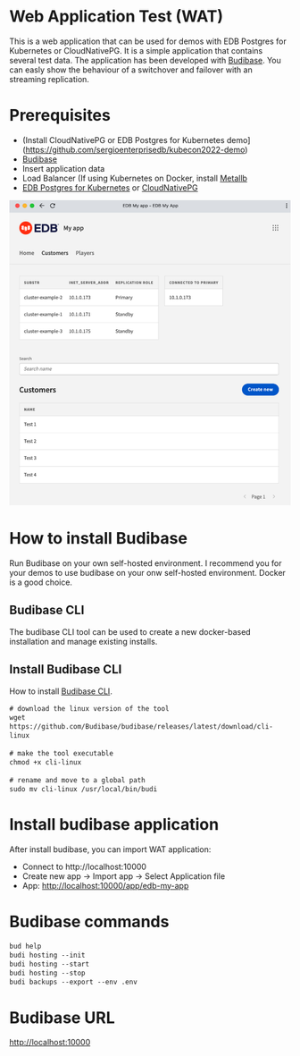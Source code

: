 # Web Application Test (WAT)
This is a web application that can be used for demos with EDB Postgres for Kubernetes or CloudNativePG. It is a simple application that contains several test data.
The application has been developed with [Budibase](https://budibase.com).
You can easly show the behaviour of a switchover and failover with an streaming replication.

# Prerequisites
- (Install CloudNativePG or EDB Postgres for Kubernetes demo](https://github.com/sergioenterprisedb/kubecon2022-demo)
- [Budibase](https://budibase.com)
- Insert application data
- Load Balancer (If using Kubernetes on Docker, install [Metallb](https://metallb.universe.tf/installation/)
- [EDB Postgres for Kubernetes](https://www.enterprisedb.com/products/edb-postgres-for-kubernetes) or [CloudNativePG](https://cloudnative-pg.io)

![WAT](/images/budibase_wat.png)

# How to install Budibase
Run Budibase on your own self-hosted environment.
I recommend you for your demos to use budibase on your onw self-hosted environment. Docker is a good choice.

## Budibase CLI
The budibase CLI tool can be used to create a new docker-based installation and manage existing installs.

## Install Budibase CLI
How to install [Budibase CLI](https://docs.budibase.com/docs/budibase-cli-setup).
```
# download the linux version of the tool
wget https://github.com/Budibase/budibase/releases/latest/download/cli-linux

# make the tool executable
chmod +x cli-linux

# rename and move to a global path
sudo mv cli-linux /usr/local/bin/budi
```
# Install budibase application
After install budibase, you can import WAT application:
- Connect to http://localhost:10000
- Create new app -> Import app -> Select Application file
- App: [http://localhost:10000/app/edb-my-app](http://localhost:10000/app/edb-my-app)

# Budibase commands
```
bud help
budi hosting --init
budi hosting --start
budi hosting --stop
budi backups --export --env .env
```

# Budibase URL
[http://localhost:10000](http://localhost:10000)


